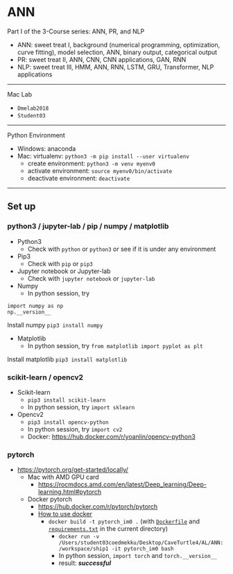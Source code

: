 # ANN

Part I of the 3-Course series: ANN, PR, and NLP
  * ANN: sweet treat I, background (numerical programming, optimization, curve fitting), model selection, ANN, binary output, categorical output
  * PR: sweet treat II, ANN, CNN, CNN applications, GAN, RNN
  * NLP: sweet treat III, HMM, ANN, RNN, LSTM, GRU, Transformer, NLP applications
  
---
Mac Lab
  * ```Dmelab2018```
  * ```Student03```

---

Python Environment
* Windows: anaconda
* Mac: virtualenv: ```python3 -m pip install --user virtualenv```
  * create environment: ```python3 -m venv myenv0```
  * activate environment: ```source myenv0/bin/activate```
  * deactivate environment: ```deactivate```

---
## Set up
### python3 / jupyter-lab / pip / numpy / matplotlib
  * Python3
    * Check with ```python``` or ```python3``` or see if it is under any environment
  * Pip3
    * Check with ```pip``` or ```pip3```
  * Jupyter notebook or Jupyter-lab
    * Check with ```jupyter notebook``` or ```jupyter-lab```
  * Numpy
    * In python session, try
    
  ```
  import numpy as np
  np.__version__
  ```
  
  Install numpy
  ```pip3 install numpy``` 
 
  * Matplotlib
    * In python session, try ```from matplotlib import pyplot as plt```
  
  Install matplotlib
  ```pip3 install matplotlib```

### scikit-learn / opencv2
  * Scikit-learn
    * ```pip3 install scikit-learn```
    * In python session, try ```import sklearn```
  * Opencv2
    * ```pip3 install opencv-python```
    * In python session, try ```import cv2```
    * Docker: https://hub.docker.com/r/yoanlin/opencv-python3 

### pytorch
  
  * https://pytorch.org/get-started/locally/
    * Mac with AMD GPU card
      * https://rocmdocs.amd.com/en/latest/Deep_learning/Deep-learning.html#pytorch
    * Docker pytorch
      * https://hub.docker.com/r/pytorch/pytorch  
      * [How to use docker](https://github.com/tatpongkatanyukul/Learn/blob/main/docker/synopsis.md)
        * ```docker build -t pytorch_im0 .``` (with [```Dockerfile```](https://github.com/tatpongkatanyukul/ANN/blob/main/Dockerfile) and [```requirements.txt```](https://github.com/tatpongkatanyukul/ANN/blob/main/requirements.txt) in the current directory)
          * ```docker run -v /Users/student03coedmekku/Desktop/CaveTurtle4/AL/ANN:/workspace/ship1 -it pytorch_im0 bash```
          * In python session, ```import torch``` and ```torch.__version__```
          * result: ***successful***
      
